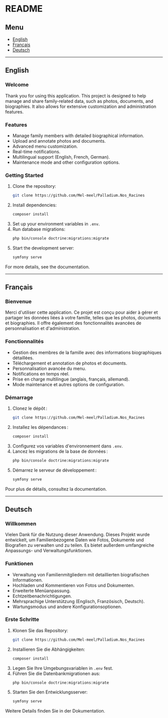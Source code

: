 # README

## Menu

- [English](#english)
- [Français](#français)
- [Deutsch](#deutsch)

---

## English

### Welcome

Thank you for using this application. This project is designed to help manage and share family-related data, such as photos, documents, and biographies. It also allows for extensive customization and administration features.

### Features

- Manage family members with detailed biographical information.
- Upload and annotate photos and documents.
- Advanced menu customization.
- Real-time notifications.
- Multilingual support (English, French, German).
- Maintenance mode and other configuration options.

### Getting Started

1. Clone the repository:
   ```bash
   git clone https://github.com/Mel-meel/Palladium.Nos_Racines
   ```
2. Install dependencies:
   ```bash
   composer install
   ```
3. Set up your environment variables in `.env`.
4. Run database migrations:
   ```bash
   php bin/console doctrine:migrations:migrate
   ```
5. Start the development server:
   ```bash
   symfony serve
   ```

For more details, see the documentation.

---

## Français

### Bienvenue

Merci d'utiliser cette application. Ce projet est conçu pour aider à gérer et partager les données liées à votre famille, telles que les photos, documents et biographies. Il offre également des fonctionnalités avancées de personnalisation et d'administration.

### Fonctionnalités

- Gestion des membres de la famille avec des informations biographiques détaillées.
- Téléchargement et annotation de photos et documents.
- Personnalisation avancée du menu.
- Notifications en temps réel.
- Prise en charge multilingue (anglais, français, allemand).
- Mode maintenance et autres options de configuration.

### Démarrage

1. Clonez le dépôt :
   ```bash
   git clone https://github.com/Mel-meel/Palladium.Nos_Racines
   ```
2. Installez les dépendances :
   ```bash
   composer install
   ```
3. Configurez vos variables d'environnement dans `.env`.
4. Lancez les migrations de la base de données :
   ```bash
   php bin/console doctrine:migrations:migrate
   ```
5. Démarrez le serveur de développement :
   ```bash
   symfony serve
   ```

Pour plus de détails, consultez la documentation.

---

## Deutsch

### Willkommen

Vielen Dank für die Nutzung dieser Anwendung. Dieses Projekt wurde entwickelt, um Familienbezogene Daten wie Fotos, Dokumente und Biografien zu verwalten und zu teilen. Es bietet außerdem umfangreiche Anpassungs- und Verwaltungsfunktionen.

### Funktionen

- Verwaltung von Familienmitgliedern mit detaillierten biografischen Informationen.
- Hochladen und Kommentieren von Fotos und Dokumenten.
- Erweiterte Menüanpassung.
- Echtzeitbenachrichtigungen.
- Mehrsprachige Unterstützung (Englisch, Französisch, Deutsch).
- Wartungsmodus und andere Konfigurationsoptionen.

### Erste Schritte

1. Klonen Sie das Repository:
   ```bash
   git clone https://github.com/Mel-meel/Palladium.Nos_Racines
   ```
2. Installieren Sie die Abhängigkeiten:
   ```bash
   composer install
   ```
3. Legen Sie Ihre Umgebungsvariablen in `.env` fest.
4. Führen Sie die Datenbankmigrationen aus:
   ```bash
   php bin/console doctrine:migrations:migrate
   ```
5. Starten Sie den Entwicklungsserver:
   ```bash
   symfony serve
   ```

Weitere Details finden Sie in der Dokumentation.
